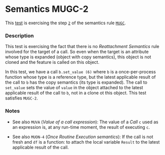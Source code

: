 # Semantics MUGC-2

This [test](.) is exercising the step [`2`](../Readme.md) of the semantics rule [`MUGC`](../../mugc/Readme.md).

### Description

This test is exercising the fact that there is no *Reattachment Semantics* rule involved for the target of a call. So even when the target is an attribute whose type is expanded (object with copy semantics), this object is not cloned and the feature is called on this object.

In this test, we have a call `b.set_value (6)` where `b` is a once-per-process function whose type is a reference type, but the latest applicable result of the call to `b` has the copy semantics (its type is expanded). The call to `set_value` sets the value of `value` in the object attached to the latest applicable result of the call to `b`, not in a clone ot this object. This test satisfies `MUGC-2`.

### Notes

* See also `MUVA` (*Value of a call expression*): The value of a *Call* `c` used as an expression is, at any run-time moment, the result of executing `c`.

* See also `MUON-4` (*Once Routine Execution semantics*): If the call is not fresh and `df` is a function: to attach the local variable `Result` to the latest applicable result of the call.
